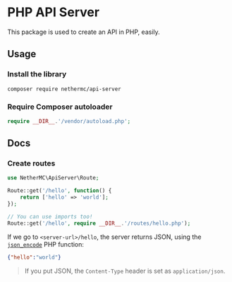 # PHP API Server

This package is used to create an API in PHP, easily.

## Usage

### Install the library

```shell
composer require nethermc/api-server
```

### Require Composer autoloader

```php
require __DIR__.'/vendor/autoload.php';
```

## Docs

### Create routes

```php
use NetherMC\ApiServer\Route;

Route::get('/hello', function() {
    return ['hello' => 'world'];
});

// You can use imports too!
Route::get('/hello', require __DIR__.'/routes/hello.php');
```

If we go to `<server-url>/hello`, the server returns JSON, using the [`json_encode`](https://php.net/manual/en/function.json-encode.php) PHP function:
```json
{"hello":"world"}
```

> If you put JSON, the `Content-Type` header is set as `application/json`.